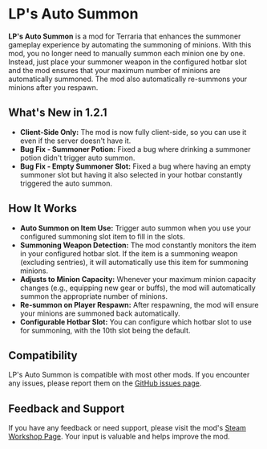 # LP's Auto Summon
**LP's Auto Summon** is a mod for Terraria that enhances the summoner gameplay experience by automating the summoning of minions. With this mod, you no longer need to manually summon each minion one by one. Instead, just place your summoner weapon in the configured hotbar slot and the mod ensures that your maximum number of minions are automatically summoned. The mod also automatically re-summons your minions after you respawn.

## What's New in 1.2.1
- **Client-Side Only:** The mod is now fully client-side, so you can use it even if the server doesn't have it.
- **Bug Fix - Summoner Potion:** Fixed a bug where drinking a summoner potion didn't trigger auto summon.
- **Bug Fix - Empty Summoner Slot:** Fixed a bug where having an empty summoner slot but having it also selected in your hotbar constantly triggered the auto summon.

## How It Works
- **Auto Summon on Item Use:** Trigger auto summon when you use your configured summoning slot item to fill in the slots.
- **Summoning Weapon Detection:** The mod constantly monitors the item in your configured hotbar slot. If the item is a summoning weapon (excluding sentries), it will automatically use this item for summoning minions.
- **Adjusts to Minion Capacity:** Whenever your maximum minion capacity changes (e.g., equipping new gear or buffs), the mod will automatically summon the appropriate number of minions.
- **Re-summon on Player Respawn:** After respawning, the mod will ensure your minions are summoned back automatically.
- **Configurable Hotbar Slot:** You can configure which hotbar slot to use for summoning, with the 10th slot being the default.

## Compatibility
LP's Auto Summon is compatible with most other mods. If you encounter any issues, please report them on the [GitHub issues page](https://github.com/Andenis-Bu/LPAutoSummon/issues).

## Feedback and Support
If you have any feedback or need support, please visit the mod's [Steam Workshop Page](https://steamcommunity.com/sharedfiles/filedetails/?id=3282365028). Your input is valuable and helps improve the mod.
